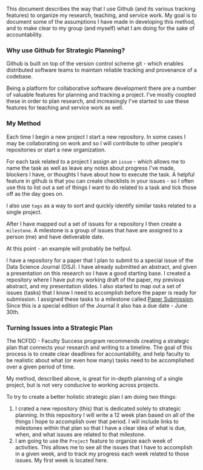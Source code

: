 This document describes the way that I use Github (and its various tracking features) to organize my research, teaching, and service work. My goal is to document some of the assumptions I have made in developing this method, and to make clear to my group (and myself) what I am doing for the sake of accountability. 

### Why use Github for Strategic Planning? 
Github is built on top of the version control scheme git - which enables distributed software teams to maintain reliable tracking and provenance of a codebase. 

Being a platform for collaborative software development there are a number of valuable features for planning and tracking a project. I've mostly coopted these in order to plan research, and increasingly I've started to use these features for teaching and service work as well. 
 
### My Method
Each time I begin a new project I start a new repository. In some cases I may be collaborating on work and so I will contribute to other people's repositories or start a new organization. 

For each task related to a project I assign an `issue` - which allows me to name the task as well as leave any notes about progress I've made, blockers I have, or thoughts I have about how to execute the task. A helpful feature in github is that you can create checklists in your issues  - so I often use this to list out a set of things I want to do related to a task and tick those off as the day goes on. 

I also use `tags` as a way to sort and quickly identify similar tasks related to a single project. 

After I have mapped out a set of issues for a repository I then create a `milestone`. A milestone is a group of issues that have are assigned to a person (me) and have deliverable date. 

At this point  - an example will probably be helfpul. 

I have a repository for a paper that I plan to submit to a special issue of the Data Science Journal (DSJ). I have already submitted an abstract, and given a presentation on this research so I have a good starting base. I created a repository where I have put my working draft of the paper, my previous abstract, and my presentation slides. I also started to map out a set of issues (tasks) that I know I need to accomplish before the paper is ready for submission. I assigned these tasks to a milestone called [Paper Submission](). Since this is a special edition of the Journal it also has a due date - June 30th. 

### Turning Issues into a Strategic Plan 
The NCFDD - Faculty Success program recommends creating a strategic plan that connects your research and writing to a timeline. The goal of this process is to create clear deadlines for accountability, and help faculty to be realistic about what (or even how many) tasks need to be accomplished over a given period of time. 

My method, described above, is great for in-depth planning of a single project, but is not very conducive to working across projects. 

To try to create a better holistic strategic plan I am doing two things: 
1. I crated a new repository (this) that is dedicated solely to strategic planning. In this repository I will write a 12 week plan based on all of the things I hope to accomplish over that period. I will include links to milestones within that plan so that I have a clear idea of what is due, when, and what issues are related to that milestone. 
2. I am going to use the `Project` feature to organize each week of activities. This allows me to see all the issues that I have to accomplish in a given week, and to track my progress each week related to those issues. My first week is located here.

